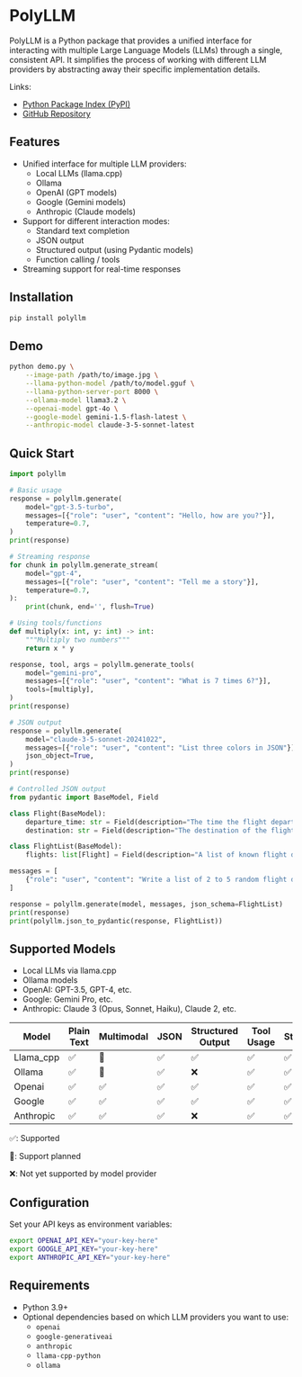 # PolyLLM

PolyLLM is a Python package that provides a unified interface for interacting with multiple Large Language Models (LLMs) through a single, consistent API. It simplifies the process of working with different LLM providers by abstracting away their specific implementation details.

Links:
- [Python Package Index (PyPI)](https://pypi.org/project/polyllm/)
- [GitHub Repository](https://github.com/RoryMB/PolyLLM)

## Features

- Unified interface for multiple LLM providers:
  - Local LLMs (llama.cpp)
  - Ollama
  - OpenAI (GPT models)
  - Google (Gemini models)
  - Anthropic (Claude models)
- Support for different interaction modes:
  - Standard text completion
  - JSON output
  - Structured output (using Pydantic models)
  - Function calling / tools
- Streaming support for real-time responses

## Installation

```bash
pip install polyllm
```

## Demo

```bash
python demo.py \
    --image-path /path/to/image.jpg \
    --llama-python-model /path/to/model.gguf \
    --llama-python-server-port 8000 \
    --ollama-model llama3.2 \
    --openai-model gpt-4o \
    --google-model gemini-1.5-flash-latest \
    --anthropic-model claude-3-5-sonnet-latest
```

## Quick Start

```python
import polyllm

# Basic usage
response = polyllm.generate(
    model="gpt-3.5-turbo",
    messages=[{"role": "user", "content": "Hello, how are you?"}],
    temperature=0.7,
)
print(response)

# Streaming response
for chunk in polyllm.generate_stream(
    model="gpt-4",
    messages=[{"role": "user", "content": "Tell me a story"}],
    temperature=0.7,
):
    print(chunk, end='', flush=True)

# Using tools/functions
def multiply(x: int, y: int) -> int:
    """Multiply two numbers"""
    return x * y

response, tool, args = polyllm.generate_tools(
    model="gemini-pro",
    messages=[{"role": "user", "content": "What is 7 times 6?"}],
    tools=[multiply],
)
print(response)

# JSON output
response = polyllm.generate(
    model="claude-3-5-sonnet-20241022",
    messages=[{"role": "user", "content": "List three colors in JSON"}],
    json_object=True,
)
print(response)

# Controlled JSON output
from pydantic import BaseModel, Field

class Flight(BaseModel):
    departure_time: str = Field(description="The time the flight departs")
    destination: str = Field(description="The destination of the flight")

class FlightList(BaseModel):
    flights: list[Flight] = Field(description="A list of known flight details")

messages = [
    {"role": "user", "content": "Write a list of 2 to 5 random flight details."}
]

response = polyllm.generate(model, messages, json_schema=FlightList)
print(response)
print(polyllm.json_to_pydantic(response, FlightList))
```

## Supported Models

- Local LLMs via llama.cpp
- Ollama models
- OpenAI: GPT-3.5, GPT-4, etc.
- Google: Gemini Pro, etc.
- Anthropic: Claude 3 (Opus, Sonnet, Haiku), Claude 2, etc.

| Model | Plain Text | Multimodal | JSON | Structured Output | Tool Usage | Streaming |
|-------|------------|------------|------|------------------|------------|-----------|
| Llama_cpp | ✅ | 🔶 | ✅ | ✅ | ✅ | ✅ |
| Ollama | ✅ | 🔶 | ✅ | ❌ | ✅ | ✅ |
| Openai | ✅ | ✅ | ✅ | ✅ | ✅ | ✅ |
| Google | ✅ | ✅ | ✅ | ✅ | ✅ | ✅ |
| Anthropic | ✅ | ✅ | ✅ | ❌ | ✅ | ✅ |

✅: Supported

🔶: Support planned

❌: Not yet supported by model provider

## Configuration

Set your API keys as environment variables:

```bash
export OPENAI_API_KEY="your-key-here"
export GOOGLE_API_KEY="your-key-here"
export ANTHROPIC_API_KEY="your-key-here"
```

## Requirements

- Python 3.9+
- Optional dependencies based on which LLM providers you want to use:
  - `openai`
  - `google-generativeai`
  - `anthropic`
  - `llama-cpp-python`
  - `ollama`
